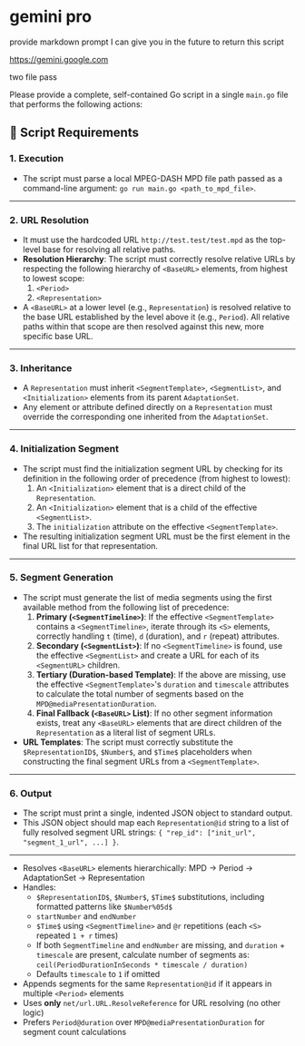 # gemini pro

provide markdown prompt I can give you in the future to return this script

https://gemini.google.com

two file pass

Please provide a complete, self-contained Go script in a single `main.go` file that performs the following actions:

## 📜 Script Requirements

### 1. Execution
* The script must parse a local MPEG-DASH MPD file path passed as a command-line argument: `go run main.go <path_to_mpd_file>`.

---
### 2. URL Resolution
* It must use the hardcoded URL `http://test.test/test.mpd` as the top-level base for resolving all relative paths.
* **Resolution Hierarchy**: The script must correctly resolve relative URLs by respecting the following hierarchy of `<BaseURL>` elements, from highest to lowest scope:
    1.  `<Period>`
    2.  `<Representation>`
* A `<BaseURL>` at a lower level (e.g., `Representation`) is resolved relative to the base URL established by the level above it (e.g., `Period`). All relative paths within that scope are then resolved against this new, more specific base URL.

---
### 3. Inheritance
* A `Representation` must inherit `<SegmentTemplate>`, `<SegmentList>`, and `<Initialization>` elements from its parent `AdaptationSet`.
* Any element or attribute defined directly on a `Representation` must override the corresponding one inherited from the `AdaptationSet`.

---
### 4. Initialization Segment
* The script must find the initialization segment URL by checking for its definition in the following order of precedence (from highest to lowest):
    1.  An `<Initialization>` element that is a direct child of the `Representation`.
    2.  An `<Initialization>` element that is a child of the effective `<SegmentList>`.
    3.  The `initialization` attribute on the effective `<SegmentTemplate>`.
* The resulting initialization segment URL must be the first element in the final URL list for that representation.

---
### 5. Segment Generation
* The script must generate the list of media segments using the first available method from the following list of precedence:
    1.  **Primary (`<SegmentTimeline>`)**: If the effective `<SegmentTemplate>` contains a `<SegmentTimeline>`, iterate through its `<S>` elements, correctly handling `t` (time), `d` (duration), and `r` (repeat) attributes.
    2.  **Secondary (`<SegmentList>`)**: If no `<SegmentTimeline>` is found, use the effective `<SegmentList>` and create a URL for each of its `<SegmentURL>` children.
    3.  **Tertiary (Duration-based Template)**: If the above are missing, use the effective `<SegmentTemplate>`'s `duration` and `timescale` attributes to calculate the total number of segments based on the `MPD@mediaPresentationDuration`.
    4.  **Final Fallback (`<BaseURL>` List)**: If no other segment information exists, treat any `<BaseURL>` elements that are direct children of the `Representation` as a literal list of segment URLs.
* **URL Templates**: The script must correctly substitute the `$RepresentationID$`, `$Number$`, and `$Time$` placeholders when constructing the final segment URLs from a `<SegmentTemplate>`.

---
### 6. Output
* The script must print a single, indented JSON object to standard output.
* This JSON object should map each `Representation@id` string to a list of fully resolved segment URL strings: `{ "rep_id": ["init_url", "segment_1_url", ...] }`.

---

- Resolves `<BaseURL>` elements hierarchically: MPD → Period → AdaptationSet → Representation
- Handles:
  - `$RepresentationID$`, `$Number$`, `$Time$` substitutions, including formatted patterns like `$Number%05d$`
  - `startNumber` and `endNumber`
  - `$Time$` using `<SegmentTimeline>` and `@r` repetitions (each `<S>` repeated `1 + r` times)
  - If both `SegmentTimeline` and `endNumber` are missing, and `duration` + `timescale` are present, calculate number of segments as:
    `ceil(PeriodDurationInSeconds * timescale / duration)`
  - Defaults `timescale` to `1` if omitted
- Appends segments for the same `Representation@id` if it appears in multiple `<Period>` elements
- Uses **only** `net/url.URL.ResolveReference` for URL resolving (no other logic)
- Prefers `Period@duration` over `MPD@mediaPresentationDuration` for segment count calculations
